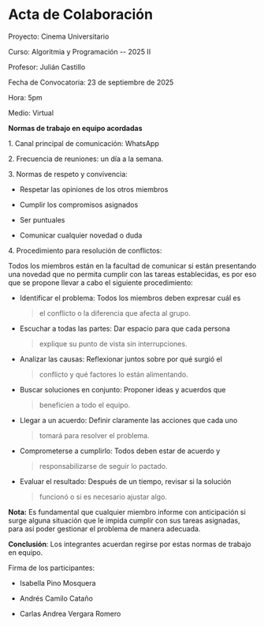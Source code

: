 # Acta de Colaboración

Proyecto: Cinema Universitario

Curso: Algoritmia y Programación -- 2025 II

Profesor: Julián Castillo

Fecha de Convocatoria: 23 de septiembre de 2025

Hora: 5pm

Medio: Virtual

**Normas de trabajo en equipo acordadas**

1\. Canal principal de comunicación: WhatsApp

2\. Frecuencia de reuniones: un día a la semana.

3\. Normas de respeto y convivencia:

-   Respetar las opiniones de los otros miembros

-   Cumplir los compromisos asignados

-   Ser puntuales

-   Comunicar cualquier novedad o duda

4\. Procedimiento para resolución de conflictos:

Todos los miembros están en la facultad de comunicar si están
presentando una novedad que no permita cumplir con las tareas
establecidas, es por eso que se propone llevar a cabo el siguiente
procedimiento:

-   Identificar el problema: Todos los miembros deben expresar cuál es
    > el conflicto o la diferencia que afecta al grupo.

-   Escuchar a todas las partes: Dar espacio para que cada persona
    > explique su punto de vista sin interrupciones.

-   Analizar las causas: Reflexionar juntos sobre por qué surgió el
    > conflicto y qué factores lo están alimentando.

-   Buscar soluciones en conjunto: Proponer ideas y acuerdos que
    > beneficien a todo el equipo.

-   Llegar a un acuerdo: Definir claramente las acciones que cada uno
    > tomará para resolver el problema.

-   Comprometerse a cumplirlo: Todos deben estar de acuerdo y
    > responsabilizarse de seguir lo pactado.

-   Evaluar el resultado: Después de un tiempo, revisar si la solución
    > funcionó o si es necesario ajustar algo.

**Nota:** Es fundamental que cualquier miembro informe con anticipación
si surge alguna situación que le impida cumplir con sus tareas
asignadas, para así poder gestionar el problema de manera adecuada.

**Conclusión**: Los integrantes acuerdan regirse por estas normas de
trabajo en equipo.

Firma de los participantes:

-   Isabella Pino Mosquera

-   Andrés Camilo Cataño

-   Carlas Andrea Vergara Romero
